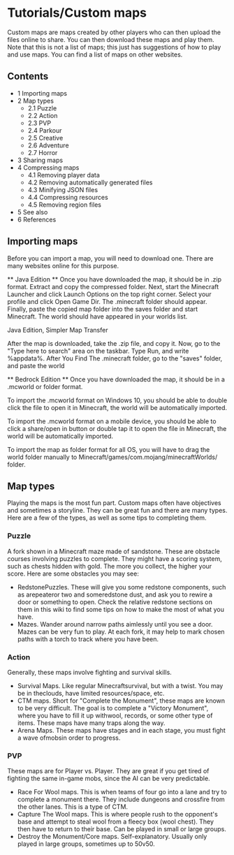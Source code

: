 # Tutorials/Custom maps
Custom maps are maps created by other players who can then upload the files online to share. You can then download these maps and play them. Note that this is not a list of maps; this just has suggestions of how to play and use maps. You can find a list of maps on other websites.

## Contents
- 1 Importing maps
- 2 Map types
	- 2.1 Puzzle
	- 2.2 Action
	- 2.3 PVP
	- 2.4 Parkour
	- 2.5 Creative
	- 2.6 Adventure
	- 2.7 Horror
- 3 Sharing maps
- 4 Compressing maps
	- 4.1 Removing player data
	- 4.2 Removing automatically generated files
	- 4.3 Minifying JSON files
	- 4.4 Compressing resources
	- 4.5 Removing region files
- 5 See also
- 6 References

## Importing maps
Before you can import a map, you will need to download one. There are many websites online for this purpose.

** Java Edition **
Once you have downloaded the map, it should be in .zip format. Extract and copy the compressed folder. Next, start the Minecraft Launcher and click Launch Options on the top right corner. Select your profile and click Open Game Dir. The .minecraft folder should appear. Finally, paste the copied map folder into the saves folder and start Minecraft. The world should have appeared in your worlds list.

Java Edition, Simpler Map Transfer

After the map is downloaded, take the .zip file, and copy it. Now, go to the "Type here to search" area on the taskbar. Type Run, and write %appdata%. After You Find The .minecraft  folder, go to the "saves" folder, and paste the world

** Bedrock Edition **
Once you have downloaded the map, it should be in a .mcworld or folder format. 

To import the .mcworld format on Windows 10, you should be able to double click the file to open it in Minecraft, the world will be automatically imported.

To import the .mcworld format on a mobile device, you should be able to click a share/open in button or double tap it to open the file in Minecraft, the world will be automatically imported.

To import the map as folder format for all OS, you will have to drag the world folder manually to Minecraft/games/com.mojang/minecraftWorlds/ folder.

## Map types
Playing the maps is the most fun part. Custom maps often have objectives and sometimes a storyline. They can be great fun and there are many types. Here are a few of the types, as well as some tips to completing them.

### Puzzle
A fork shown in a Minecraft maze made of sandstone.
These are obstacle courses involving puzzles to complete. They might have a scoring system, such as chests hidden with gold. The more you collect, the higher your score. Here are some obstacles you may see:

- RedstonePuzzles. These will give you some redstone components, such as arepeateror two and someredstone dust, and ask you to rewire a door or something to open. Check the relative redstone sections on them in this wiki to find some tips on how to make the most of what you have.
- Mazes. Wander around narrow paths aimlessly until you see a door. Mazes can be very fun to play. At each fork, it may help to mark chosen paths with a torch to track where you have been.

### Action
Generally, these maps involve fighting and survival skills.

- Survival Maps. Like regular Minecraftsurvival, but with a twist. You may be in theclouds, have limited resources/space, etc.
- CTM maps. Short for "Complete the Monument", these maps are known to be very difficult. The goal is to complete a "Victory Monument", where you have to fill it up withwool, records, or some other type of items. These maps have many traps along the way.
- Arena Maps. These maps have stages and in each stage, you must fight a wave ofmobsin order to progress.

### PVP
These maps are for Player vs. Player. They are great if you get tired of fighting the same in-game mobs, since the AI can be very predictable.

- Race For Wool maps. This is when teams of four go into a lane and try to complete a monument there. They include dungeons and crossfire from the other lanes. This is a type of CTM.
- Capture The Wool maps. This is where people rush to the opponent's base and attempt to steal wool from a fleecy box (wool chest). They then have to return to their base. Can be played in small or large groups.
- Destroy the Monument/Core maps. Self-explanatory. Usually only played in large groups, sometimes up to 50v50.

